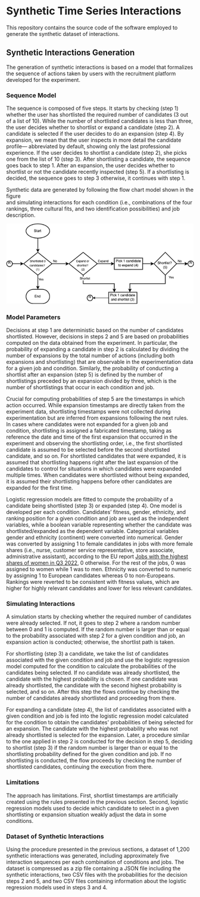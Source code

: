 # Synthetic Time Series Interactions

This repository contains the source code of the software employed to generate the synthetic dataset of interactions.

## Synthetic Interactions Generation

The generation of synthetic interactions is based on a model that formalizes the 
sequence of actions taken by users with the recruitment platform developed for 
the experiment.

### Sequence Model

The sequence is composed of five steps. It starts by checking (step 1) whether 
the user has shortlisted the required number of candidates (3 out of a list of 10). 
While the number of shortlisted candidates is less than three, the user decides 
whether to shortlist or expand a candidate (step 2). A candidate is selected if 
the user decides to do an expansion (step 4). By expansion, we mean that the user 
inspects in more detail the candidate profile— abbreviated by default, showing only 
the last professional experience. If the user decides to shortlist a candidate 
(step 2), she picks one from the list of 10 (step 3). After shortlisting a candidate, 
the sequence goes back to step 1. After an expansion, the user decides whether to 
shortlist or not the candidate recently inspected (step 5). If a shortlisting is 
decided, the sequence goes to step 3 otherwise, it continues with step 1. 

Synthetic data are generated by following the flow chart model shown in the figure  
and simulating interactions for each condition (i.e., combinations of the four 
rankings, three cultural fits, and two identification possibilities) and job 
description.

![Sequence Model](images/sequence_synthetic_interactions.png)

### Model Parameters

Decisions at step 1 are deterministic based on the number of candidates shortlisted. 
However, decisions in steps 2 and 5 are based on probabilities computed on the 
data obtained from the experiment. In particular, the probability of expanding a 
candidate in step 2 is calculated by dividing the number of expansions by the total 
number of actions (including both expansions and shortlisting) that are observable 
in the experimentation data for a given job and condition. Similarly, the probability 
of conducting a shortlist after an expansion (step 5) is defined by the number of 
shortlistings preceded by an expansion divided by three, which is the number of 
shortlistings that occur in each condition and job.

Crucial for computing probabilities of step 5 are the timestamps in which action 
occurred. While expansion timestamps are directly taken from the experiment data, 
shortlisting timestamps were not collected during experimentation but are inferred 
from expansions following the next rules. In cases where candidates were not expanded 
for a given job and condition, shortlisting is assigned a fabricated timestamp, 
taking as reference the date and time of the first expansion that occurred in the 
experiment and observing the shortlisting order, i.e., the first shortlisted candidate 
is assumed to be selected before the second shortlisted candidate, and so on. For 
shortlisted candidates that were expanded, it is assumed that shortlisting happens 
right after the last expansion of the candidates to control for situations in which 
candidates were expanded multiple times. When candidates were shortlisted without 
being expanded, it is assumed their shortlisting happens before other candidates 
are expanded for the first time.

Logistic regression models are fitted to compute the probability of a candidate 
being shortlisted (step 3) or expanded (step 4). One model is developed per each 
condition. Candidates’ fitness, gender, ethnicity, and ranking position for a given 
condition and job are used as the independent variables, while a boolean variable 
representing whether the candidate was shortlisted/expanded as the dependent variable. 
Categorical variables gender and ethnicity (continent) were converted into numerical. 
Gender was converted by assigning 1 to female candidates in jobs with more female shares 
(i.e., nurse, customer service representative, store associate, administrative assistant), 
according to the EU report [Jobs with the highest shares of women in Q3 2022](https://ec.europa.eu/eurostat/web/products-eurostat-news/w/edn-20230308-1), 0 otherwise. 
For the rest of the jobs, 0 was assigned to women while 1 was to men. Ethnicity 
was converted to numeric by assigning 1 to European candidates whereas 0 to non-Europeans. 
Rankings were reverted to be consistent with fitness values, which are higher for 
highly relevant candidates and lower for less relevant candidates.

### Simulating Interactions

A simulation starts by checking whether the required number of candidates were 
already selected. If not, it goes to step 2 where a random number between 0 and 
1 is computed. If the random number is larger than or equal to the probability 
associated with step 2 for a given condition and job, an expansion action is conducted; 
otherwise, the shortlist path is taken.

For shortlisting (step 3) a candidate, we take the list of candidates associated 
with the given condition and job and use the logistic regression model computed 
for the condition to calculate the probabilities of the candidates being selected. 
If no candidate was already shortlisted, the candidate with the highest probability 
is chosen. If one candidate was already shortlisted, the candidate with the second 
highest probability is selected, and so on. After this step the flows continue by 
checking the number of candidates already shortlisted and proceeding from there.

For expanding a candidate (step 4), the list of candidates associated with a 
given condition and job is fed into the logistic regression model calculated for 
the condition to obtain the candidates' probabilities of being selected for an expansion. 
The candidate with the highest probability who was not already shortlisted is selected 
for the expansion. Later, a procedure similar to the one applied in step 2 is conducted 
for the decision in step 5, deciding to shortlist (step 3) if the random number is 
larger than or equal to the shortlisting probability defined for the given condition 
and job. If no shortlisting is conducted, the flow proceeds by checking the number 
of shortlisted candidates, continuing the execution from there.

### Limitations

The approach has limitations. First, shortlist timestamps are artificially created 
using the rules presented in the previous section. Second, logistic 
regression models used to decide which candidate to select in a given shortlisting 
or expansion situation weakly adjust the data in some conditions.

### Dataset of Synthetic Interactions

Using the procedure presented in the previous sections, a dataset of 1,200 synthetic 
interactions was generated, including approximately five interaction sequences per 
each combination of conditions and jobs. The dataset is compressed as a zip file containing a JSON file including the synthetic interactions, two CSV files with the probabilities for the decision steps 2 and 5, 
and two CSV files containing information about the logistic regression models used 
in steps 3 and 4.